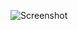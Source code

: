 ![Screenshot](https://raw.githubusercontent.com/Cryakl/Ultimate-RAT-Collection/refs/heads/main/Mods/MedusaRat/Screenshot.png)
